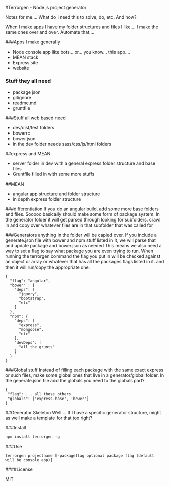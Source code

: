 #Terrorgen - Node.js project generator

Notes for me.... What do i need this to solve, do, etc. And how?

When I make apps I have my folder structures and files I like.... I make the same ones over and over. Automate that....

###Apps I make generally
* Node console app like bots... or... you know... this app....
* MEAN stack
* Express site
* website

### Stuff they all need
* package json
* gitignore
* readme.md
* gruntfile

###Stuff all web based need
* dev/dist/test folders
* bowerrc
* bower.json
* in the dev folder needs sass/css/js/html folders

##express and MEAN
* server folder in dev with a general express folder structure and base files
* Gruntfile filled in with some more stuffs

##MEAN
* angular app structure and folder structure
* in depth express folder structure


###differentiation
If you do an angular build, add some more base folders and files. Sooooo basically should make some form of package system.
In the generator folder it will get parsed through looking for subfolders. crawl in and copy over whatever files are in that subfolder that was called for


###Generators
anything in the folder will be capied over. If you include a generate.json file with bower and npm stuff listed in it, we will parse that and update package and bower.json as needed
This means we also need a way to set a flag to say what package you are even trying to run.
When running the terrorgen command the flag you put in will be checked against an object or array or whatever that has all the packages flags listed in it.
and then it will run/copy the appropriate one.

    {
      "flag": "angular",
      "bower" : {
        "deps": [
          "jquery",
          "bootstrap",
          "etc"
        ]
      },
      "npm": {
        "deps": [
          "express",
          "mongoose",
          "etc"
        ],
        "devDeps": [
          "all the grunts"
        ]
      }
    }

###Global stuff
Instead of filling each package with the same exact express or such files, make some global ones that live in a <drumroll> generator/global folder.
In the generate.json file add the globals you need to the globals part?

    {
     "flag": ... all those others
     "globals": ['express-base', 'bower']
    }

##Generator Skeleton
Well.... If I have a specific generator structure, might as well make a template for that too right?

###Install

    npm install terrorgen -g

###Use

    terrorgen projectname [-packageflag optional package flag (default will be console app)]

####License

MIT
